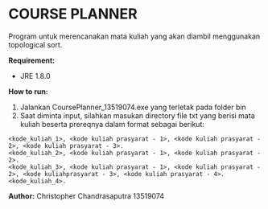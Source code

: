 # COURSE PLANNER
Program untuk merencanakan mata kuliah yang akan diambil menggunakan topological sort.

**Requirement:**
* JRE 1.8.0

**How to run:**
1. Jalankan CoursePlanner_13519074.exe yang terletak pada folder bin
2. Saat diminta input, silahkan masukan directory file txt yang berisi mata kuliah beserta prereqnya dalam format sebagai berikut:
```
<kode_kuliah_1>, <kode kuliah prasyarat - 1>, <kode kuliah prasyarat - 2>, <kode kuliah prasyarat - 3>.
<kode_kuliah_2>, <kode kuliah prasyarat - 1>, <kode kuliah prasyarat - 2>.
<kode_kuliah_3>, <kode kuliah prasyarat - 1>, <kode kuliah prasyarat - 2>, <kode kuliahprasyarat - 3>, <kode kuliah prasyarat - 4>.
<kode_kuliah_4>.
```

**Author:**
Christopher Chandrasaputra
13519074
